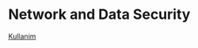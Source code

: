 # Network and Data Security

[Kullanim](https://github.com/burkaydurdu/NADS/blob/master/useit.docx)
